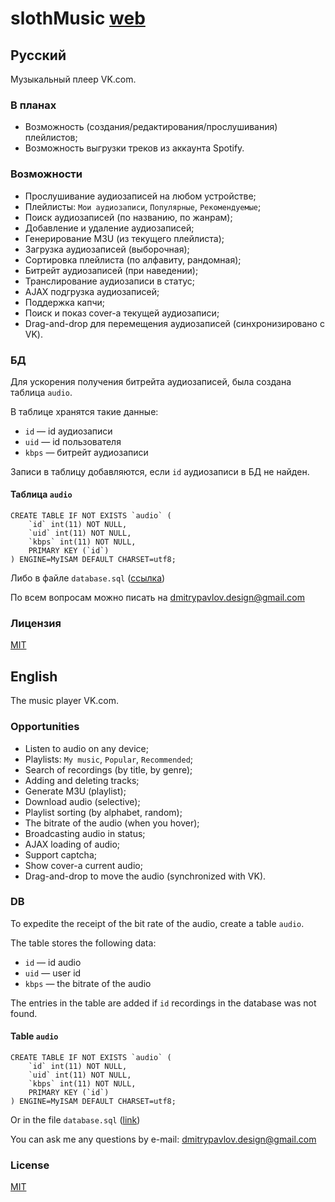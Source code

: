 # slothMusic [web](http://music.pavlovdmitry.com/)

## Русский
Музыкальный плеер VK.com.

### В планах
* Возможность (создания/редактирования/прослушивания) плейлистов;
* Возможность выгрузки треков из аккаунта Spotify.

### Возможности
* Прослушивание аудиозаписей на любом устройстве;
* Плейлисты: `Мои аудиозаписи`, `Популярные`, `Рекомендуемые`;
* Поиск аудиозаписей (по названию, по жанрам);
* Добавление и удаление аудиозаписей;
* Генерирование M3U (из текущего плейлиста);
* Загрузка аудиозаписей (выборочная);
* Сортировка плейлиста (по алфавиту, рандомная);
* Битрейт аудиозаписей (при наведении);
* Транслирование аудиозаписи в статус;
* AJAX подгрузка аудиозаписей;
* Поддержка капчи;
* Поиск и показ cover-a текущей аудиозаписи;
* Drag-and-drop для перемещения аудиозаписей (синхронизировано с VK).

### БД
Для ускорения получения битрейта аудиозаписей, была создана таблица `audio`.

В таблице хранятся такие данные:
* `id` — id аудиозаписи
* `uid` — id пользователя
* `kbps` — битрейт аудиозаписи

Записи в таблицу добавляются, если `id` аудиозаписи в БД не найден.

#### Таблица `audio`

	CREATE TABLE IF NOT EXISTS `audio` (
		`id` int(11) NOT NULL,
		`uid` int(11) NOT NULL,
		`kbps` int(11) NOT NULL,
		PRIMARY KEY (`id`)
	) ENGINE=MyISAM DEFAULT CHARSET=utf8;

Либо в файле `database.sql` ([ссылка](https://raw.githubusercontent.com/ifamed/slothMusic/master/database.sql))

По всем вопросам можно писать на dmitrypavlov.design@gmail.com

### Лицензия
[MIT](https://raw.githubusercontent.com/ifamed/slothMusic/master/LICENSE)

## English
The music player VK.com.

### Opportunities
* Listen to audio on any device;
* Playlists: `My music`, `Popular`, `Recommended`;
* Search of recordings (by title, by genre);
* Adding and deleting tracks;
* Generate M3U (playlist);
* Download audio (selective);
* Playlist sorting (by alphabet, random);
* The bitrate of the audio (when you hover);
* Broadcasting audio in status;
* AJAX loading of audio;
* Support captcha;
* Show cover-a current audio;
* Drag-and-drop to move the audio (synchronized with VK).

### DB
To expedite the receipt of the bit rate of the audio, create a table `audio`.

The table stores the following data:
* `id` — id audio
* `uid` — user id
* `kbps` — the bitrate of the audio

The entries in the table are added if `id` recordings in the database was not found.

#### Table `audio`

	CREATE TABLE IF NOT EXISTS `audio` (
		`id` int(11) NOT NULL,
		`uid` int(11) NOT NULL,
		`kbps` int(11) NOT NULL,
		PRIMARY KEY (`id`)
	) ENGINE=MyISAM DEFAULT CHARSET=utf8;

Or in the file `database.sql` ([link](https://raw.githubusercontent.com/ifamed/slothMusic/master/database.sql))

You can ask me any questions by e-mail: dmitrypavlov.design@gmail.com

### License
[MIT](https://raw.githubusercontent.com/ifamed/slothMusic/master/LICENSE)
